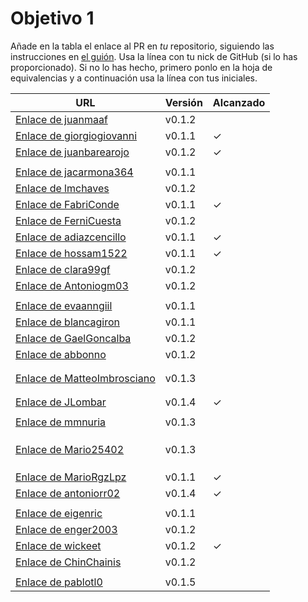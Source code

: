 # Objetivo 1

Añade en la tabla el enlace al PR en *tu* repositorio, siguiendo las
instrucciones en [el guión](http://jj.github.io/IV/documentos/proyecto/1.Planificacion). Usa
la línea con tu nick de GitHub (si lo has proporcionado). Si no lo has hecho,
primero ponlo en la hoja de equivalencias y a continuación usa la línea con tus
iniciales.

| URL                                                                                              | Versión | Alcanzado |
|--------------------------------------------------------------------------------------------------|---------|-----------|
| [Enlace de juanmaaf](https://github.com/juanmaaf/MoneyController/pull/6)                         | v0.1.2  |           |
| [Enlace de giorgiogiovanni](https://github.com/giorgiogiovanni/PacketManager/pull/5)             | v0.1.1  | ✓         |
| [Enlace de juanbarearojo](https://github.com/juanbarearojo/privateChef/pull/2)                   | v0.1.2  | ✓         |
| <!-- Enlace de sweetiepitie --> | | |
| [Enlace de jacarmona364](https://github.com/jacarmona364/Riskalc/pull/2)                         | v0.1.1  |           |
| [Enlace de lmchaves](https://github.com/lmchaves/OrganizarTaller/pull/7)                         | v0.1.2  |           
| [Enlace de FabriConde](https://github.com/FabriConde/IV-2024-2025/pull/4)                        | v0.1.1  | ✓         |
| [Enlace de FerniCuesta](https://github.com/FerniCuesta/DrivePlanner/pull/2)                      | v0.1.2  |           |
| [Enlace de adiazcencillo](https://github.com/adiazcencillo/GranadaInfo/pull/5)                   | v0.1.1  | ✓         |
| [Enlace de hossam1522](https://github.com/hossam1522/ModaTrack/pull/7)                           | v0.1.1  | ✓         |
| [Enlace de clara99gf](https://github.com/clara99gf/easy-gains/pull/7)                            | v0.1.2  |           |
| [Enlace de Antoniogm03](https://github.com/Antoniogm03/RepartoComida/pull/3)                     | v0.1.2  |           |
| <!-- Enlace de SantiGarvin -->                                                                   |         |           |
| [Enlace de evaanngiil](https://github.com/evaanngiil/WishfulGiving/pull/10)                      | v0.1.1  |           |
| [Enlace de blancagiron](https://github.com/blancagiron/SeguraSenior/pull/6)                      | v0.1.1  |           |
| [Enlace de GaelGoncalba](https://github.com/GaelGoncalba/AutoShopping/pull/5)                    | v0.1.2  |           |
| [Enlace de abbonno](https://github.com/abbonno/healthScheduler/pull/2)                           | v0.1.2  |           |
| <!-- Enlace de oscargr-ugr --> | | |
| <!-- Enlace de davidgutierrezperez -->                                                           |         |           |
| [Enlace de MatteoImbrosciano](https://github.com/MatteoImbrosciano/Medication-Management/pull/3) | v0.1.3  |           |
| <!-- Enlace de Katakuri00 -->                                                                    |         |           |
| <!-- Enlace de MCL-2024 -->                                                                      |         |           |
| [Enlace de JLombar](https://github.com/JLombar/HorariosAutomatricula/pull/2)                     | v0.1.4  | ✓         |
| <!-- Enlace de joselopez10014 -->                                                                |         |           |
| [Enlace de mmnuria](https://github.com/mmnuria/PersonalSportCalendary/pull/6)                    | v0.1.3  |           |
| <!-- Enlace de M S C -->                                                                         |         |           |
| <!-- Enlace de javiernavacapa -->                                                                |         |           |
| <!-- Enlace de Carlosmapego8 -->                                                                 |         |           |
| [Enlace de Mario25402](https://github.com/Mario25402/AskETSIIT/pull/9)                           | v0.1.3  |           |
| <!-- Enlace de Pablorc7 -->                                                                      |         |           |
| <!-- Enlace de mrh117 -->                                                                        |         |           |
| <!-- Enlace de LuRDR -->                                                                         |         |           |
| [Enlace de MarioRgzLpz](https://github.com/MarioRgzLpz/ArbitrageBets/pull/5)                     | v0.1.1  | ✓         |
| [Enlace de antoniorr02](https://github.com/antoniorr02/MenuConsulter/pull/3)                     | v0.1.4  | ✓         |
| <!-- Enlace de alvarorcs2002 --> | | |
| [Enlace de eigenric](https://github.com/eigenric/bibliofetch/pull/5)                             | v0.1.1  |           |
| [Enlace de enger2003](https://github.com/enger2003/Practica_IV/pull/5)                           | v0.1.2  |           |
| [Enlace de wickeet](https://github.com/wickeet/Tripoli/pull/2)                                   | v0.1.2  | ✓         |
| [Enlace de ChinChainis](https://github.com/ChinChainis/Proyecto_Reparahorarios_IV2425/pull/5)    | v0.1.2  |           |
| <!-- Enlace de anavaln -->                                                                       |         |           |
| [Enlace de pablotl0](https://github.com/pablotl0/EnviroTrack/pull/5)                             | v0.1.5  |           |

